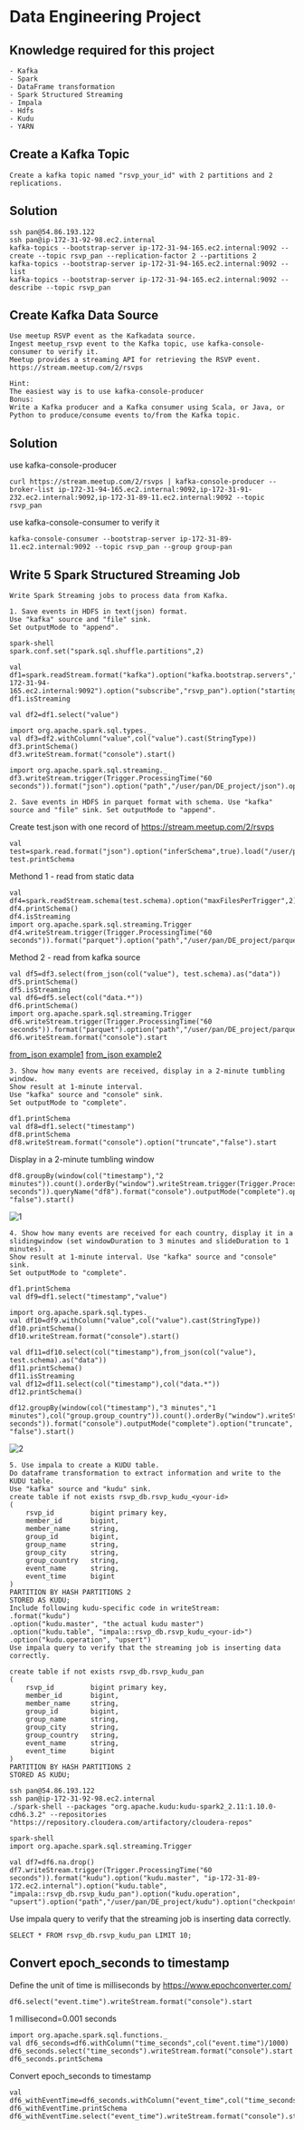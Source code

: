 # Data Engineering Project

## Knowledge required for this project
```
- Kafka
- Spark
- DataFrame transformation
- Spark Structured Streaming
- Impala
- Hdfs
- Kudu
- YARN
```
## Create a Kafka Topic

```
Create a kafka topic named "rsvp_your_id" with 2 partitions and 2 replications.
```

## Solution 

```
ssh pan@54.86.193.122 
ssh pan@ip-172-31-92-98.ec2.internal
kafka-topics --bootstrap-server ip-172-31-94-165.ec2.internal:9092 --create --topic rsvp_pan --replication-factor 2 --partitions 2
kafka-topics --bootstrap-server ip-172-31-94-165.ec2.internal:9092 --list
kafka-topics --bootstrap-server ip-172-31-94-165.ec2.internal:9092 --describe --topic rsvp_pan
```




## Create Kafka Data Source

```
Use meetup RSVP event as the Kafkadata source. 
Ingest meetup_rsvp event to the Kafka topic, use kafka-console-consumer to verify it.
Meetup provides a streaming API for retrieving the RSVP event.
https://stream.meetup.com/2/rsvps
```
```
Hint:
The easiest way is to use kafka-console-producer
Bonus:
Write a Kafka producer and a Kafka consumer using Scala, or Java, or Python to produce/consume events to/from the Kafka topic.
```

## Solution 
use kafka-console-producer
```
curl https://stream.meetup.com/2/rsvps | kafka-console-producer --broker-list ip-172-31-94-165.ec2.internal:9092,ip-172-31-91-232.ec2.internal:9092,ip-172-31-89-11.ec2.internal:9092 --topic rsvp_pan 
```

use kafka-console-consumer to verify it
```
kafka-console-consumer --bootstrap-server ip-172-31-89-11.ec2.internal:9092 --topic rsvp_pan --group group-pan
```



## Write 5 Spark Structured Streaming Job

```
Write Spark Streaming jobs to process data from Kafka.
```
```
1. Save events in HDFS in text(json) format. 
Use "kafka" source and "file" sink. 
Set outputMode to "append".
```

```
spark-shell
spark.conf.set("spark.sql.shuffle.partitions",2)
```
```
val df1=spark.readStream.format("kafka").option("kafka.bootstrap.servers","ip-172-31-94-165.ec2.internal:9092").option("subscribe","rsvp_pan").option("startingOffsets","earliest").option("failOnDataLoss","false").load()
df1.isStreaming
```
```
val df2=df1.select("value")
```
```
import org.apache.spark.sql.types._
val df3=df2.withColumn("value",col("value").cast(StringType))
df3.printSchema()
df3.writeStream.format("console").start()
```
```
import org.apache.spark.sql.streaming._
df3.writeStream.trigger(Trigger.ProcessingTime("60 seconds")).format("json").option("path","/user/pan/DE_project/json").option("checkpointLocation","/user/pan/DE_project/json/checkpoint").outputMode("append").start
```


```
2. Save events in HDFS in parquet format with schema. Use "kafka" source and "file" sink. Set outputMode to "append".
```

Create test.json with one record of https://stream.meetup.com/2/rsvps
```
val test=spark.read.format("json").option("inferSchema",true).load("/user/pan/DE_project/test.json")
test.printSchema
```
Methond 1 - read from static data
```
val df4=spark.readStream.schema(test.schema).option("maxFilesPerTrigger",2).json("/user/pan/DE_project/json/*.json")
df4.printSchema()
df4.isStreaming
import org.apache.spark.sql.streaming.Trigger
df4.writeStream.trigger(Trigger.ProcessingTime("60 seconds")).format("parquet").option("path","/user/pan/DE_project/parquet").option("checkpointLocation","/user/pan/DE_project/parquet/checkpoint").outputMode("append").start
```
Method 2 - read from kafka source
```
val df5=df3.select(from_json(col("value"), test.schema).as("data"))
df5.printSchema()
df5.isStreaming
val df6=df5.select(col("data.*"))
df6.printSchema()
import org.apache.spark.sql.streaming.Trigger
df6.writeStream.trigger(Trigger.ProcessingTime("60 seconds")).format("parquet").option("path","/user/pan/DE_project/parquet2").option("checkpointLocation","/user/pan/DE_project/parquet2/checkpoint").outputMode("append").start
df6.writeStream.format("console").start
```
[from_json example1](https://sparkbyexamples.com/spark/spark-parse-json-from-text-file-string/)
[from_json example2](https://sparkbyexamples.com/spark/spark-streaming-with-kafka/)



```
3. Show how many events are received, display in a 2-minute tumbling window. 
Show result at 1-minute interval. 
Use "kafka" source and "console" sink. 
Set outputMode to "complete".
```
```
df1.printSchema
val df8=df1.select("timestamp")
df8.printSchema
df8.writeStream.format("console").option("truncate","false").start
```
Display in a 2-minute tumbling window
```
df8.groupBy(window(col("timestamp"),"2 minutes")).count().orderBy("window").writeStream.trigger(Trigger.ProcessingTime("60 seconds")).queryName("df8").format("console").outputMode("complete").option("truncate", "false").start()
```
![1](https://github.com/PAN-0921/ascending-hw/blob/master/pictures/tumbling_window.png)







```
4. Show how many events are received for each country, display it in a slidingwindow (set windowDuration to 3 minutes and slideDuration to 1 minutes). 
Show result at 1-minute interval. Use "kafka" source and "console" sink.
Set outputMode to "complete".
```

```
df1.printSchema
val df9=df1.select("timestamp","value")
```
```
import org.apache.spark.sql.types._
val df10=df9.withColumn("value",col("value").cast(StringType))
df10.printSchema()
df10.writeStream.format("console").start()
```
```
val df11=df10.select(col("timestamp"),from_json(col("value"), test.schema).as("data"))
df11.printSchema()
df11.isStreaming
val df12=df11.select(col("timestamp"),col("data.*"))
df12.printSchema()
```
```
df12.groupBy(window(col("timestamp"),"3 minutes","1 minutes"),col("group.group_country")).count().orderBy("window").writeStream.queryName("df12").trigger(Trigger.ProcessingTime("60 seconds")).format("console").outputMode("complete").option("truncate", "false").start()
```
![2](https://github.com/PAN-0921/ascending-hw/blob/master/pictures/sliding_window.png)


```
5. Use impala to create a KUDU table. 
Do dataframe transformation to extract information and write to the KUDU table. 
Use "kafka" source and "kudu" sink.
create table if not exists rsvp_db.rsvp_kudu_<your-id>
(
	rsvp_id         bigint primary key,
	member_id       bigint,
	member_name     string,
	group_id        bigint,
	group_name      string,
	group_city      string,
	group_country   string,
	event_name      string,
	event_time      bigint
)
PARTITION BY HASH PARTITIONS 2
STORED AS KUDU;
Include following kudu-specific code in writeStream:
.format("kudu")
.option("kudu.master", "the actual kudu master")
.option("kudu.table", "impala::rsvp_db.rsvp_kudu_<your-id>")
.option("kudu.operation", "upsert")
Use impala query to verify that the streaming job is inserting data correctly.
```
```
create table if not exists rsvp_db.rsvp_kudu_pan
(
	rsvp_id         bigint primary key,
	member_id       bigint,
	member_name     string,
	group_id        bigint,
	group_name      string,
	group_city      string,
	group_country   string,
	event_name      string,
	event_time      bigint
)
PARTITION BY HASH PARTITIONS 2
STORED AS KUDU;
```
```
ssh pan@54.86.193.122 
ssh pan@ip-172-31-92-98.ec2.internal
./spark-shell --packages "org.apache.kudu:kudu-spark2_2.11:1.10.0-cdh6.3.2" --repositories "https://repository.cloudera.com/artifactory/cloudera-repos"
```
```
spark-shell
import org.apache.spark.sql.streaming.Trigger
```
```
val df7=df6.na.drop()
df7.writeStream.trigger(Trigger.ProcessingTime("60 seconds")).format("kudu").option("kudu.master", "ip-172-31-89-172.ec2.internal").option("kudu.table", "impala::rsvp_db.rsvp_kudu_pan").option("kudu.operation", "upsert").option("path","/user/pan/DE_project/kudu").option("checkpointLocation","/user/pan/DE_project/kudu/checkpoint").outputMode("append").start
```
Use impala query to verify that the streaming job is inserting data correctly.
```
SELECT * FROM rsvp_db.rsvp_kudu_pan LIMIT 10;
```



## Convert epoch_seconds to timestamp
Define the unit of time is milliseconds by https://www.epochconverter.com/
```
df6.select("event.time").writeStream.format("console").start
```
1 millisecond=0.001 seconds
```
import org.apache.spark.sql.functions._
val df6_seconds=df6.withColumn("time_seconds",col("event.time")/1000)
df6_seconds.select("time_seconds").writeStream.format("console").start
df6_seconds.printSchema
```
Convert epoch_seconds to timestamp
```
val df6_withEventTime=df6_seconds.withColumn("event_time",col("time_seconds").cast("timestamp"))
df6_withEventTime.printSchema
df6_withEventTime.select("event_time").writeStream.format("console").start
```


